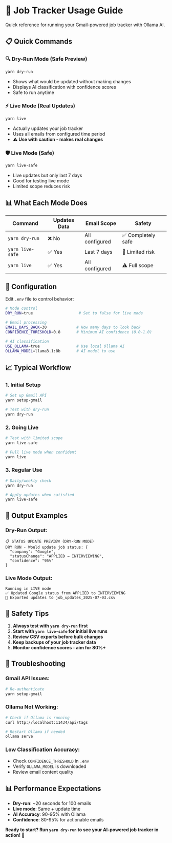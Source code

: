 # 🚀 Job Tracker Usage Guide

Quick reference for running your Gmail-powered job tracker with Ollama AI.

## 📋 Quick Commands

### 🔍 **Dry-Run Mode (Safe Preview)**
```bash
yarn dry-run
```
- Shows what would be updated without making changes
- Displays AI classification with confidence scores
- Safe to run anytime

### ⚡ **Live Mode (Real Updates)**
```bash
yarn live
```
- Actually updates your job tracker
- Uses all emails from configured time period
- **⚠️ Use with caution - makes real changes**

### 🛡️ **Live Mode (Safe)**
```bash
yarn live-safe
```
- Live updates but only last 7 days
- Good for testing live mode
- Limited scope reduces risk

## 📊 **What Each Mode Does**

| Command | Updates Data | Email Scope | Safety |
|---------|--------------|-------------|--------|
| `yarn dry-run` | ❌ No | All configured | ✅ Completely safe |
| `yarn live-safe` | ✅ Yes | Last 7 days | 🔶 Limited risk |
| `yarn live` | ✅ Yes | All configured | ⚠️ Full scope |

## 🔧 **Configuration**

Edit `.env` file to control behavior:

```bash
# Mode control
DRY_RUN=true                    # Set to false for live mode

# Email processing
EMAIL_DAYS_BACK=30             # How many days to look back
CONFIDENCE_THRESHOLD=0.8       # Minimum AI confidence (0.0-1.0)

# AI classification
USE_OLLAMA=true                # Use local Ollama AI
OLLAMA_MODEL=llama3.1:8b       # AI model to use
```

## 📈 **Typical Workflow**

### 1. **Initial Setup**
```bash
# Set up Gmail API
yarn setup-gmail

# Test with dry-run
yarn dry-run
```

### 2. **Going Live**
```bash
# Test with limited scope
yarn live-safe

# Full live mode when confident
yarn live
```

### 3. **Regular Use**
```bash
# Daily/weekly check
yarn dry-run

# Apply updates when satisfied
yarn live-safe
```

## 📝 **Output Examples**

### Dry-Run Output:
```
📋 STATUS UPDATE PREVIEW (DRY-RUN MODE)
DRY RUN - Would update job status: {
  "company": "Google",
  "statusChange": "APPLIED → INTERVIEWING",
  "confidence": "95%"
}
```

### Live Mode Output:
```
Running in LIVE mode
✅ Updated Google status from APPLIED to INTERVIEWING
💾 Exported updates to job_updates_2025-07-03.csv
```

## 🚨 **Safety Tips**

1. **Always test with `yarn dry-run` first**
2. **Start with `yarn live-safe` for initial live runs**
3. **Review CSV exports before bulk changes**
4. **Keep backups of your job tracker data**
5. **Monitor confidence scores - aim for 80%+**

## 🔄 **Troubleshooting**

### Gmail API Issues:
```bash
# Re-authenticate
yarn setup-gmail
```

### Ollama Not Working:
```bash
# Check if Ollama is running
curl http://localhost:11434/api/tags

# Restart Ollama if needed
ollama serve
```

### Low Classification Accuracy:
- Check `CONFIDENCE_THRESHOLD` in `.env`
- Verify `OLLAMA_MODEL` is downloaded
- Review email content quality

## 📊 **Performance Expectations**

- **Dry-run**: ~20 seconds for 100 emails
- **Live mode**: Same + update time
- **AI Accuracy**: 90-95% with Ollama
- **Confidence**: 80-95% for actionable emails

**Ready to start? Run `yarn dry-run` to see your AI-powered job tracker in action! 🤖**